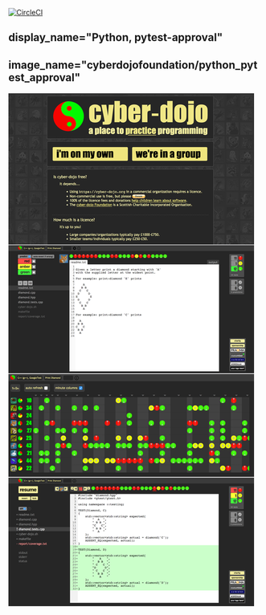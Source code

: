 [![CircleCI](https://circleci.com/gh/cyber-dojo-languages/python-pytest-approval.svg?style=svg)](https://circleci.com/gh/cyber-dojo-languages/python-pytest-approval)

## display_name="Python, pytest-approval"
## image_name="cyberdojofoundation/python_pytest_approval"

![cyber-dojo.org home page](https://github.com/cyber-dojo/cyber-dojo/blob/master/shared/home_page_snapshot.png)
